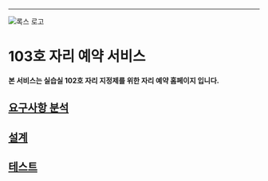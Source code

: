 ***

![록스 로고](https://github.com/recognitions/Studyroom_resv/blob/master/%EB%A7%88%ED%81%AC%EB%8B%A4%EC%9A%B4/%EB%A1%9D%EC%8A%A4%EB%A1%9C%EA%B3%A0.png)

# 103호 자리 예약 서비스

#### 본 서비스는 실습실 102호 자리 지정제를 위한 자리 예약 홈페이지 입니다.


## [요구사항 분석](https://github.com/recognitions/Studyroom_resv/tree/master/%EB%A7%88%ED%81%AC%EB%8B%A4%EC%9A%B4/%EC%9A%94%EA%B5%AC%EC%82%AC%ED%95%AD%20%EB%B6%84%EC%84%9D)

## [설계]()

## [테스트]()
